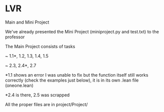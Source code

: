 # LVR

Main and Mini Project

We've already presented the Mini Project (miniproject.py and test.txt) to the professor

The Main Project consists of tasks 

~ 1.1*, 1.2, 1.3, 1.4, 1.5

~ 2.3, 2.4*, 2.7

*1.1 shows an error I was unable to fix but the function itself still works correctly
(check the examples just below), it is in its own .lean file (oneone.lean)

*2.4 is there, 2.5 was scrapped

All the proper files are in project/Project/

